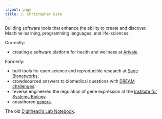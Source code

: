 ```yaml
---
layout: page
title: J. Christopher Bare
---
```


Building software tools that enhance the ability to create and discover. Machine learning, programming languages, and life-sciences.

Currently:
* creating a software platform for health and wellness at [Arivale][1].

Formerly:
* built tools for open science and reproducible research at [Sage Bionetworks][2].
* crowdsourced answers to biomedical questions with [DREAM challenges][3].
* reverse engineered the regulation of gene expression at the [Institute for Systems Biology][4].
* coauthored [papers][5].

The old [Digithead's Lab Notebook][6].

[1]: https://arivale.com/ "Arivale"
[2]: http://sagebase.org/ "Sage Bionetworks"
[3]: http://dreamchallenges.org/
[4]: https://www.systemsbiology.org/ "Institute for Systems Biology"
[5]: https://scholar.google.com/citations?hl=en&user=EEZ5DLgAAAAJ&view_op=list_works&sortby=pubdate "Publications on Google Scholar"
[6]: https://digitheadslabnotebook.blogspot.com/ "Digithead's Lab Notebook"
